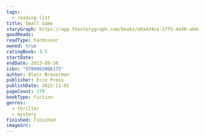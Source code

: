 ```yaml
---
tags:
  - reading-list
title: Small Game
storyGraph: https://app.thestorygraph.com/books/e0a434ce-1ff5-4e50-a04d-cca9938cf67b
goodReads:
readType: hardcover
owned: true
ratingBook: 3.5
startDate:
endDate: 2023-08-30
isbn: "9780063066175"
author: Blair Braverman
publisher: Ecco Press
publishDate: 2022-11-01
pageCount: 279
bookType: fiction
genres:
  - thriller
  - mystery
Finished: Finished
imageSrc:
---
```

